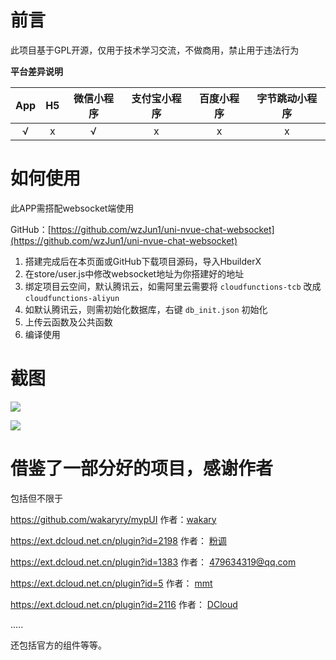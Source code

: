 # 前言

此项目基于GPL开源，仅用于技术学习交流，不做商用，禁止用于违法行为



**平台差异说明**

| App  |  H5  | 微信小程序 | 支付宝小程序 | 百度小程序 | 字节跳动小程序 |
| :--: | :--: | :--------: | :----------: | :--------: | :------------: |
|  √   |  x   |     √      |      x       |     x      |       x        |



# 如何使用

此APP需搭配websocket端使用

GitHub：[https://github.com/wzJun1/uni-nvue-chat-websocket](https://github.com/wzJun1/uni-nvue-chat-websocket)



1. 搭建完成后在本页面或GitHub下载项目源码，导入HbuilderX
2. 在store/user.js中修改websocket地址为你搭建好的地址
3. 绑定项目云空间，默认腾讯云，如需阿里云需要将 `cloudfunctions-tcb` 改成 `cloudfunctions-aliyun` 
4. 如默认腾讯云，则需初始化数据库，右键  `db_init.json` 初始化
5. 上传云函数及公共函数
6. 编译使用



# 截图

![](https://i.loli.net/2020/08/23/kJgoD3UlOC7FYMN.jpg)

![](https://i.loli.net/2020/08/23/eCzI21TkHcp3XYG.jpg)



 

# 借鉴了一部分好的项目，感谢作者

包括但不限于

https://github.com/wakaryry/mypUI  作者：[wakary](https://github.com/wakaryry)

https://ext.dcloud.net.cn/plugin?id=2198 作者： [粉调](https://ext.dcloud.net.cn/publisher?id=191675)

https://ext.dcloud.net.cn/plugin?id=1383 作者： [479634319@qq.com](https://ext.dcloud.net.cn/publisher?id=249495)

https://ext.dcloud.net.cn/plugin?id=5 作者： [mmt](https://ext.dcloud.net.cn/publisher?id=73507)

https://ext.dcloud.net.cn/plugin?id=2116 作者： [DCloud](https://ext.dcloud.net.cn/publisher?id=93)

.....

还包括官方的组件等等。


